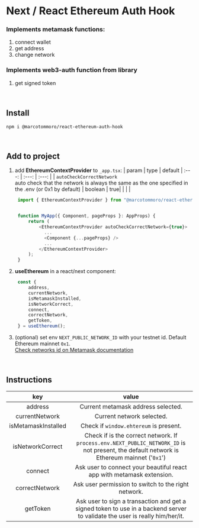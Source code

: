 
# Next / React Ethereum Auth Hook

### Implements metamask functions:
1. connect wallet
2. get address
3. change network

### Implements web3-auth function from library
1. get signed token


<br>

## Install

    npm i @marcotommoro/react-ethereum-auth-hook

<br>

## Add to project
1. add **EthereumContextProvider** to `_app.tsx`:
   | param | type | default
   | :---: | :---: | :---: |
   | `autoCheckCorrectNetwork` <br> auto check that the network is always the same as the one specified in the .env (or 0x1 by default) | boolean | true|
   |  |  |


   ```javascript
    import { EthereumContextProvider } from "@marcotommoro/react-ethereum-auth-hook";


    function MyApp({ Component, pageProps }: AppProps) {
        return (
            <EthereumContextProvider autoCheckCorrectNetwork={true}>
              ...
              <Component {...pageProps} />
              ...
            </EthereumContextProvider>
        );
    }

   ```
2. **useEthereum** in a react/next component:
   ```javascript
    const {
        address,
        currentNetwork,
        isMetamaskInstalled,
        isNetworkCorrect,
        connect,
        correctNetwork,
        getToken,
    } = useEthereum();

   ```

3. (optional) set env `NEXT_PUBLIC_NETWORK_ID` with your testnet id. Default Ethereum mainnet `0x1`.<br>
[Check networks id on Metamask documentation](https://docs.metamask.io/guide/ethereum-provider.html#chain-ids)

<br>

## Instructions

| key | value |
|:---: | :---: |
| address | Current metamask address selected. |
| currentNetwork | Current network selected. |
| isMetamaskInstalled | Check if ```window.ehtereum``` is present. |
| isNetworkCorrect | Check if is the correct network. If ```process.env.NEXT_PUBLIC_NETWORK_ID``` is not present, the default network is Ethereum mainnet ('`0x1`') |
| connect | Ask user to connect your beautiful react app with metamask extension. |
| correctNetwork | Ask user permission to switch to the right network. |
| getToken | Ask user to sign a transaction and get a signed token to use in a backend server to validate the user is really him/her/it.|
